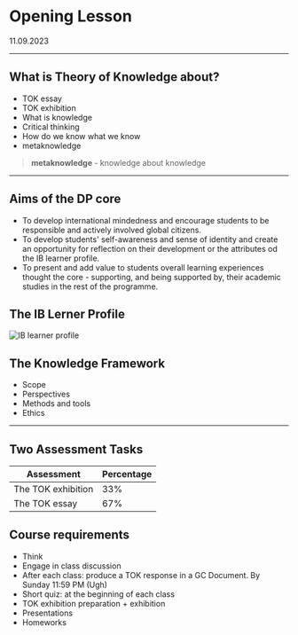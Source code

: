 # Opening Lesson

11.09.2023

___

## What is Theory of Knowledge about?
- TOK essay
- TOK exhibition
- What is knowledge
- Critical thinking
- How do we know what we know
- metaknowledge

> **metaknowledge** - knowledge about knowledge

___

## Aims of the DP core
- To develop international mindedness and encourage students to be responsible and actively involved global citizens.
- To develop students' self-awareness and sense of identity and create an opportunity for reflection on their development or the attributes od the IB learner profile.
- To present and add value to students overall learning experiences thought the core - supporting, and being supported by, their academic studies in the rest of the programme.

## The IB Lerner Profile
![IB learner profile](https://nccportfolio.weebly.com/uploads/2/3/7/1/23716104/8680204_orig.png)

## The Knowledge Framework
- Scope
- Perspectives
- Methods and tools
- Ethics

___

## Two Assessment Tasks

Assessment | Percentage
---|---
The TOK exhibition | 33%
The TOK essay | 67%

## Course requirements
- Think
- Engage in class discussion
- After each class: produce a TOK response in a GC Document. By Sunday 11:59 PM (Ugh)
- Short quiz: at the beginning of each class
- TOK exhibition preparation + exhibition
- Presentations
- Homeworks
